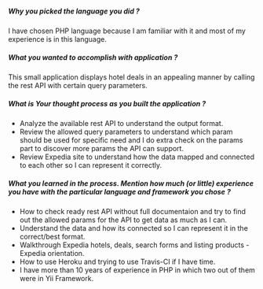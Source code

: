 ##### Why you picked the language you did ?
I have chosen PHP language because I am familiar with it and most of my experience is in this language.

##### What you wanted to accomplish with application ?
This small application displays hotel deals in an appealing manner by calling the rest API with certain query parameters.

##### What is Your thought process as you built the application ?
- Analyze the available rest API to understand the output format.
- Review the allowed query parameters to understand which param should be used for specific need and I do extra check on the params part to discover more params the API can support.
- Review Expedia site to understand how the data mapped and connected to each other so I can represent it correctly.

##### What you learned in the process. Mention how much (or little) experience you have with the particular language and framework you chose ?
- How to check ready rest API without full documentaion and try to find out the allowed params for the API to get data as much as I can.
- Understand the data and how its connected so I can represent it in the correct/best format.
- Walkthrough Expedia hotels, deals, search forms and listing products - Expedia orientation.
- How to use Heroku and trying to use Travis-CI if I have time.
- I have more than 10 years of experience in PHP in which two out of them were in Yii Framework.